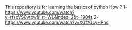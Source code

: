 This repository  is for learning the basics of python
How ? 
1- https://www.youtube.com/watch?v=rfscVS0vtbw&list=WL&index=2&t=1904s
2- https://www.youtube.com/watch?v=XGf2GcyHPhc